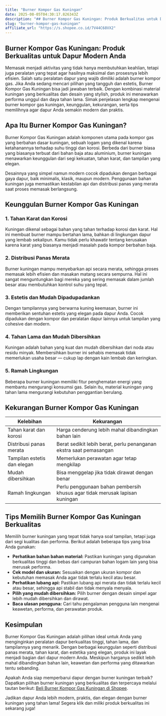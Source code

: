 ```yaml
---
title: "Burner Kompor Gas Kuningan"
date: 2025-08-05T04:30:17.826343Z
description: "## Burner Kompor Gas Kuningan: Produk Berkualitas untuk Dapur Modern Anda..."
slug: "burner-kompor-gas-kuningan"
affiliate_url: "https://s.shopee.co.id/7V44C68VX2"
---
```

## Burner Kompor Gas Kuningan: Produk Berkualitas untuk Dapur Modern Anda

Memasak menjadi aktivitas yang tidak hanya membutuhkan keahlian, tetapi juga peralatan yang tepat agar hasilnya maksimal dan prosesnya lebih efisien. Salah satu peralatan dapur yang wajib dimiliki adalah burner kompor gas. Jika Anda sedang mencari pilihan yang tangguh dan estetis, Burner Kompor Gas Kuningan bisa jadi jawaban terbaik. Dengan kombinasi material kuningan yang berkualitas dan desain yang stylish, produk ini menawarkan performa unggul dan daya tahan lama. Simak penjelasan lengkap mengenai burner kompor gas kuningan, keunggulan, kekurangan, serta tips memilihnya agar dapur Anda semakin modern dan praktis.

## Apa Itu Burner Kompor Gas Kuningan?

Burner Kompor Gas Kuningan adalah komponen utama pada kompor gas yang berbahan dasar kuningan, sebuah logam yang dikenal karena ketahanannya terhadap suhu tinggi dan korosi. Berbeda dari burner biasa yang biasanya terbuat dari bahan baja atau aluminium, burner kuningan menawarkan keunggulan dari segi kekuatan, tahan karat, dan tampilan yang elegan.

Desainnya yang simpel namun modern cocok dipadukan dengan berbagai gaya dapur, baik minimalis, klasik, maupun modern. Penggunaan bahan kuningan juga memastikan kestabilan api dan distribusi panas yang merata saat proses memasak berlangsung.

## Keunggulan Burner Kompor Gas Kuningan

### 1. Tahan Karat dan Korosi  
Kuningan dikenal sebagai bahan yang tahan terhadap korosi dan karat. Hal ini membuat burner mampu bertahan lama, bahkan di lingkungan dapur yang lembab sekalipun. Kamu tidak perlu khawatir tentang kerusakan karena karat yang biasanya menjadi masalah pada kompor berbahan baja.

### 2. Distribusi Panas Merata  
Burner kuningan mampu menyebarkan api secara merata, sehingga proses memasak lebih efisien dan masakan matang secara sempurna. Hal ini sangat menguntungkan bagi mereka yang sering memasak dalam jumlah besar atau membutuhkan kontrol suhu yang tepat.

### 3. Estetis dan Mudah Dipadupadankan  
Dengan tampilannya yang berwarna kuning keemasan, burner ini memberikan sentuhan estetis yang elegan pada dapur Anda. Cocok dipadukan dengan kompor dan peralatan dapur lainnya untuk tampilan yang cohesive dan modern.

### 4. Tahan Lama dan Mudah Dibersihkan  
Kuningan adalah bahan yang kuat dan mudah dibersihkan dari noda atau residu minyak. Membersihkan burner ini sehabis memasak tidak memerlukan usaha besar — cukup lap dengan kain lembab dan keringkan.

### 5. Ramah Lingkungan  
Beberapa burner kuningan memiliki fitur penghematan energi yang membantu mengurangi konsumsi gas. Selain itu, material kuningan yang tahan lama mengurangi kebutuhan penggantian berulang.

## Kekurangan Burner Kompor Gas Kuningan

| **Kelebihan** | **Kekurangan** |
|----------------|----------------|
| Tahan karat dan korosi | Harga cenderung lebih mahal dibandingkan bahan lain |
| Distribusi panas merata | Berat sedikit lebih berat, perlu penanganan ekstra saat pemasangan |
| Tampilan estetis dan elegan | Memerlukan perawatan agar tetap mengkilap |
| Mudah dibersihkan | Bisa menggelap jika tidak dirawat dengan benar |
| Ramah lingkungan | Perlu penggunaan bahan pembersih khusus agar tidak merusak lapisan kuningan |

## Tips Memilih Burner Kompor Gas Kuningan Berkualitas

Memilih burner kuningan yang tepat tidak hanya soal tampilan, tetapi juga dari segi kualitas dan performa. Berikut adalah beberapa tips yang bisa Anda gunakan:

- **Perhatikan bahan bahan material:** Pastikan kuningan yang digunakan berkualitas tinggi dan bebas dari campuran bahan logam lain yang bisa merusak performa.
- **Cek model dan ukuran:** Sesuaikan dengan ukuran kompor dan kebutuhan memasak Anda agar tidak terlalu kecil atau besar.
- **Perhatikan lubang api:** Pastikan lubang api merata dan tidak terlalu kecil atau besar, sehingga api stabil dan tidak menyala menyala.
- **Pilih yang mudah dibersihkan:** Pilih burner dengan desain simpel agar lebih mudah dibersihkan dan dirawat.
- **Baca ulasan pengguna:** Cari tahu pengalaman pengguna lain mengenai keawetan, performa, dan perawatan produk.

## Kesimpulan

Burner Kompor Gas Kuningan adalah pilihan ideal untuk Anda yang menginginkan peralatan dapur berkualitas tinggi, tahan lama, dan tampilannya yang menarik. Dengan berbagai keunggulan seperti distribusi panas merata, tahan karat, dan estetika yang elegan, produk ini layak menjadi bagian dari dapur modern Anda. Meskipun harganya sedikit lebih mahal dibandingkan bahan lain, keawetan dan performa yang ditawarkan tentu sebanding.

Apakah Anda siap memperbarui dapur dengan burner kuningan terbaik? Dapatkan pilihan burner kuningan yang berkualitas dan terpercaya melalui tautan berikut: [Beli Burner Kompor Gas Kuningan di Shopee](https://s.shopee.co.id/7V44C68VX2).

Jadikan dapur Anda lebih modern, praktis, dan elegan dengan burner kuningan yang tahan lama! Segera klik dan miliki produk berkualitas ini sekarang juga!